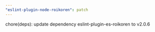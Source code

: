 ```yaml
---
"eslint-plugin-node-roikoren": patch
---
```


chore(deps): update dependency eslint-plugin-es-roikoren to v2.0.6

